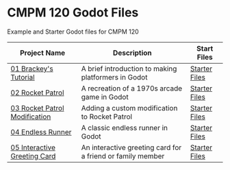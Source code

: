 # CMPM 120 Godot Files
 Example and Starter Godot files for CMPM 120

| Project Name | Description | Start Files |
|-----------------|----------------|----------------|
| [01 Brackey's Tutorial](Examples/01_Brackeys_Tutorial) | A brief introduction to making platformers in Godot | [Starter Files](Starter_Files/01_Brackeys_Tutorial) |
| [02 Rocket Patrol](Examples/02_Rocket_Patrol) | A recreation of a 1970s arcade game in Godot | [Starter Files](Starter_Files/02_Rocket_Patrol) |
| [03 Rocket Patrol Modification](Examples/03_Rocket_Patrol_Modification) | Adding a custom modification to Rocket Patrol | [Starter Files](Starter_Files/03_Rocket_Patrol_Modification) |
| [04 Endless Runner](Examples/04_Endless_Runner) | A classic endless runner in Godot | [Starter Files](Starter_Files/04_Endless_Runner) |
| [05 Interactive Greeting Card](Examples/05_Interactive_Greeting_Card) | An interactive greeting card for a friend or family member  | [Starter Files](Starter_Files/05_Interactive_Greeting_Card) |
